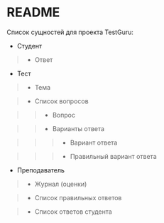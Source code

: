 # README

Список сущностей для проекта TestGuru:

  * Студент

  > * Ответ

  * Тест

  > * Тема

  > * Список вопросов

  > > * Вопрос

  > > * Варианты ответа

  > > > * Вариант ответа

  > > > * Правильный вариант ответа

  * Преподаватель

  > * Журнал (оценки)

  > * Список правильных ответов

  > * Список ответов студента
